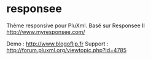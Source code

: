 responsee
=========

Thème responsive pour PluXml.
Basé sur Responsee II http://www.myresponsee.com/

Demo : http://www.blogoflip.fr
Support : http://forum.pluxml.org/viewtopic.php?id=4785
